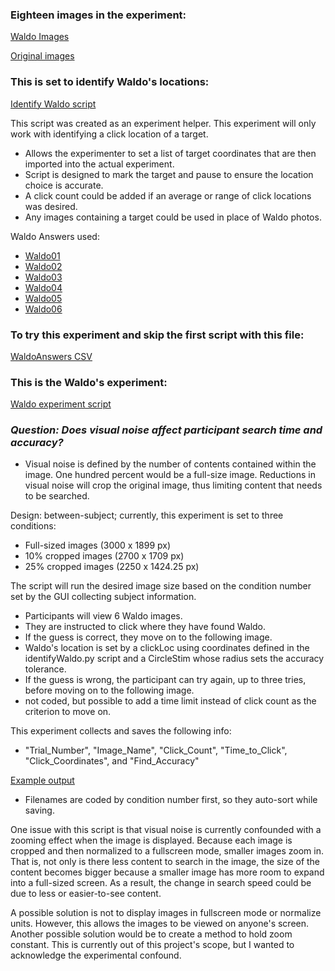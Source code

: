 ### Eighteen images in the experiment:
[Waldo Images](https://github.com/KelseyBrick/PSYCHO-403-Fall-2022/tree/main/Experiment/Images)

[Original images]()


### This is set to identify Waldo's locations:
[Identify Waldo script](https://github.com/KelseyBrick/PSYCHO-403-Fall-2022/blob/main/Experiment/identifyWaldo.py)

This script was created as an experiment helper. This experiment will only work with identifying a click location of a target. 
* Allows the experimenter to set a list of target coordinates that are then imported into the actual experiment.
* Script is designed to mark the target and pause to ensure the location choice is accurate.
* A click count could be added if an average or range of click locations was desired. 
* Any images containing a target could be used in place of Waldo photos.

Waldo Answers used: 
* [Waldo01](https://www.deviantart.com/where-is-waldo-wally/art/Where-s-Waldo-Book-1-Scene-2-789863105)
* [Waldo02](https://www.deviantart.com/where-is-waldo-wally/art/Where-s-Waldo-Book-1-Scene-3-789863397)
* [Waldo03](https://www.deviantart.com/where-is-waldo-wally/art/Where-s-Waldo-Book-1-Scene-7-789864742)
* [Waldo04](https://www.deviantart.com/where-is-waldo-wally/art/Where-s-Waldo-In-Hollywood-Book-4-Scene-11-462458877)
* [Waldo05](https://www.deviantart.com/where-is-waldo-wally/art/Where-s-Waldo-Now-Book-2-Scene-12-462401664)
* [Waldo06](https://www.deviantart.com/where-is-waldo-wally/art/Where-s-Waldo-The-Wonder-Book-Book-5-S2-464390635)

### To try this experiment and skip the first script with this file:
[WaldoAnswers CSV](https://github.com/KelseyBrick/PSYCHO-403-Fall-2022/blob/main/Experiment/experimentData/waldoLocations.csv)

### This is the Waldo's experiment:
[Waldo experiment script](https://github.com/KelseyBrick/PSYCHO-403-Fall-2022/blob/main/Experiment/waldoExp.py)

### *Question: Does visual noise affect participant search time and accuracy?*
* Visual noise is defined by the number of contents contained within the image. One hundred percent would be a full-size image. Reductions in visual noise will crop the original image, thus limiting content that needs to be searched.

Design: between-subject; currently, this experiment is set to three conditions:
  * Full-sized images (3000 x 1899 px)
  * 10% cropped images (2700 x 1709 px)
  * 25% cropped images (2250 x 1424.25 px)

The script will run the desired image size based on the condition number set by the GUI collecting subject information.
* Participants will view 6 Waldo images.
* They are instructed to click where they have found Waldo.
* If the guess is correct, they move on to the following image.
 * Waldo's location is set by a clickLoc using coordinates defined in the identifyWaldo.py script and a CircleStim whose radius sets the accuracy tolerance.
* If the guess is wrong, the participant can try again, up to three tries, before moving on to the following image.
 * not coded, but possible to add a time limit instead of click count as the criterion to move on.

This experiment collects and saves the following info:
* "Trial_Number", "Image_Name", "Click_Count", "Time_to_Click", "Click_Coordinates", and "Find_Accuracy"

[Example output](https://github.com/KelseyBrick/PSYCHO-403-Fall-2022/blob/main/Experiment/experimentData/2_1_outputFile.csv)
* Filenames are coded by condition number first, so they auto-sort while saving.

One issue with this script is that visual noise is currently confounded with a zooming effect when the image is displayed. Because each image is cropped and then normalized to a fullscreen mode, smaller images zoom in. That is, not only is there less content to search in the image, the size of the content becomes bigger because a smaller image has more room to expand into a full-sized screen. As a result, the change in search speed could be due to less or easier-to-see content.

A possible solution is not to display images in fullscreen mode or normalize units. However, this allows the images to be viewed on anyone's screen. Another possible solution would be to create a method to hold zoom constant. This is currently out of this project's scope, but I wanted to acknowledge the experimental confound.





